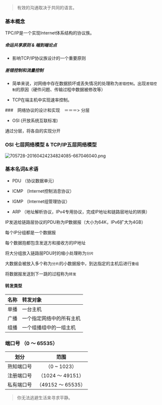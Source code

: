 > 有效的沟通取决于共同的语言。

### 基本概念

TPC/IP是一个实现Internet体系结构的协议族。

##### 命运共享原则 & 端到端论点

- 影响TCP/IP协议族设计的一个重要原则

##### 差错控制和流量控制

- 简单来说，对网络中存在数据损坏或丢失情况的处理称为`差错控制`。出现`差错控制`的原因（硬件问题、传输过程中数据被修改等）

- TCP在端主机中实现速率控制。

###　网络协议的设计和实现　＝＝＝> 分层

- OSI (开放系统互联标准)

通过分层，将各自的实现分开

### OSI 七层网络模型 & TCP/IP五层网络模型

![705728-20160424234824085-667046040.png](https://i.loli.net/2019/07/10/5d25ff73f302c44332.png)

### 基本名词&术语

- PDU （协议数据单元）

- ICMP （Internet控制消息协议）

- IGMP （Internet组管理协议）

- ARP （地址解析协议，IPv4专用协议，完成IP地址和链路层地址的转换）

IP发送给链路层协议的PDU称为IP数据报（大小为64K，IPv6扩大为4GB）

每个IP分组都是一个数据报

每个数据抱都包含发送方和接收方的IP地址

将大分组放入链路层PDU时的缩小处理称为`分片`

大数据会被放入多个称为`分片`的小数据报中，到达指定的主机后进行`重组`

将数据报发送到下一跳的过程称为`转发`

#### 转发类型

|名称|转发对象|
|:---:|:---|
|单播|一台主机|
|广播|一个指定网络中的所有主机|
|组播|一个组播组中的一组主机|

### 端口号 （0 ～ 65535）

|划分|范围|
|:---:|:---:|
|熟知端口号|（0 ~ 1023）|
|注册端口号|（1024 ～ 49151）|
|私有端口号|（49152 ～ 65535）|


> 你无法逃避生活来寻求平静。

